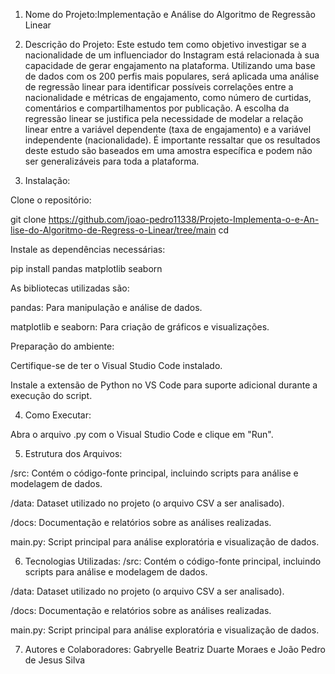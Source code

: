 1. Nome do Projeto:Implementação e Análise do Algoritmo de Regressão Linear
2. Descrição do Projeto:
Este estudo tem como objetivo investigar se a nacionalidade de um influenciador do Instagram está relacionada à sua capacidade de gerar engajamento na plataforma. Utilizando uma base de dados com os 200 perfis mais populares, será aplicada uma análise de regressão linear para identificar possíveis correlações entre a nacionalidade e métricas de engajamento, como número de curtidas, comentários e compartilhamentos por publicação. A escolha da regressão linear se justifica pela necessidade de modelar a relação linear entre a variável dependente (taxa de engajamento) e a variável independente (nacionalidade). É importante ressaltar que os resultados deste estudo são baseados em uma amostra específica e podem não ser generalizáveis para toda a plataforma.

3. Instalação:

Clone o repositório:

git clone <https://github.com/joao-pedro11338/Projeto-Implementa-o-e-An-lise-do-Algoritmo-de-Regress-o-Linear/tree/main>
cd <Projeto-Implementa-o-e-An-lise-do-Algoritmo-de-Regress-o-Linear>

Instale as dependências necessárias:

pip install pandas matplotlib seaborn

As bibliotecas utilizadas são:

pandas: Para manipulação e análise de dados.

matplotlib e seaborn: Para criação de gráficos e visualizações.

Preparação do ambiente:

Certifique-se de ter o Visual Studio Code instalado.

Instale a extensão de Python no VS Code para suporte adicional durante a execução do script.

4. Como Executar:

Abra o arquivo .py com o Visual Studio Code e clique em "Run".

5. Estrutura dos Arquivos:

/src: Contém o código-fonte principal, incluindo scripts para análise e modelagem de dados.

/data: Dataset utilizado no projeto (o arquivo CSV a ser analisado).

/docs: Documentação e relatórios sobre as análises realizadas.

main.py: Script principal para análise exploratória e visualização de dados.

6. Tecnologias Utilizadas:
/src: Contém o código-fonte principal, incluindo scripts para análise e modelagem de dados.

/data: Dataset utilizado no projeto (o arquivo CSV a ser analisado).

/docs: Documentação e relatórios sobre as análises realizadas.

main.py: Script principal para análise exploratória e visualização de dados.

7. Autores e Colaboradores:
Gabryelle Beatriz Duarte Moraes e 
João Pedro de Jesus Silva
